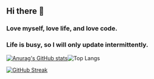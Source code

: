 ## Hi there 👋

### Love myself, love life, and love code.

### Life is busy, so I will only update intermittently.


[![Anurag's GitHub stats](https://github-readme-stats.vercel.app/api?username=bymoye&show_icons=true&theme=radical&locale=cn)](https://github.com/anuraghazra/github-readme-stats)![Top Langs](https://github-readme-stats.vercel.app/api/top-langs/?username=bymoye&langs_count=8&theme=radical&locale=cn&layout=compact)


[![GitHub Streak](https://streak-stats.demolab.com?user=bymoye&theme=meta-dark&locale=zh_Hans)](https://git.io/streak-stats)
